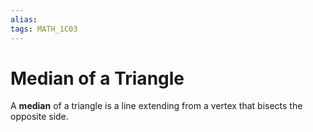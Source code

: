 ```yaml
---
alias:
tags: MATH_1C03
---
```

# Median of a Triangle
A **median** of a triangle is a line extending from a vertex that bisects the opposite side. 